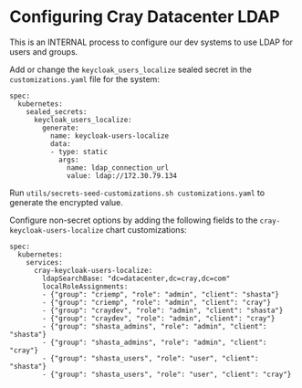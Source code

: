 # Configuring Cray Datacenter LDAP

This is an INTERNAL process to configure our dev systems to use LDAP for users and groups.

Add or change the `keycloak_users_localize` sealed secret in the `customizations.yaml` file for the system:

```
spec:
  kubernetes:
    sealed_secrets:
      keycloak_users_localize:
        generate:
          name: keycloak-users-localize
          data:
          - type: static
            args:
              name: ldap_connection_url
              value: ldap://172.30.79.134
```

Run `utils/secrets-seed-customizations.sh customizations.yaml` to generate the encrypted value.

Configure non-secret options by adding the following fields to the `cray-keycloak-users-localize` chart customizations:

```
spec:
  kubernetes:
    services:
      cray-keycloak-users-localize:
        ldapSearchBase: "dc=datacenter,dc=cray,dc=com"
        localRoleAssignments:
        - {"group": "criemp", "role": "admin", "client": "shasta"}
        - {"group": "criemp", "role": "admin", "client": "cray"}
        - {"group": "craydev", "role": "admin", "client": "shasta"}
        - {"group": "craydev", "role": "admin", "client": "cray"}
        - {"group": "shasta_admins", "role": "admin", "client": "shasta"}
        - {"group": "shasta_admins", "role": "admin", "client": "cray"}
        - {"group": "shasta_users", "role": "user", "client": "shasta"}
        - {"group": "shasta_users", "role": "user", "client": "cray"}
```
